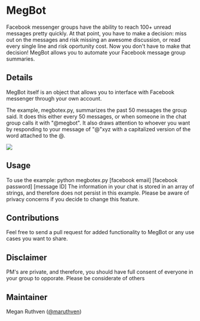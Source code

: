 # MegBot
Facebook messenger groups have the ability to reach 100+ unread messages pretty quickly. At that point, you have to make a decision: miss out on the messages and risk missing an awesome discussion, or read every single line and risk oportunity cost. Now you don't have to make that decision! MegBot allows you to automate your Facebook message group summaries.

## Details
MegBot itself is an object that allows you to interface with Facebook messenger through your own account. 

The example, megbotex.py, summarizes the past 50 messages the group said. It does this either every 50 messages, or when someone in the chat group calls it with "@megbot". It also draws attention to whoever you want by responding to your message of "@"xyz with a capitalized version of the word attached to the @.

![](https://scontent.fsnc1-1.fna.fbcdn.net/hphotos-xfp1/v/t1.0-9/11898559_10206907510503212_5645712742133939266_n.jpg?oh=4c25ee4333985aed381cc4b5ac132a2a&oe=567CF17E)

## Usage
To use the example:
python megbotex.py [facebook email] [facebook password] [message ID]
The information in your chat is stored in an array of strings, and therefore does not persist in this example. Please be aware of privacy concerns if you decide to change this feature.

## Contributions
Feel free to send a pull request for added functionality to MegBot or any use cases you want to share. 

## Disclaimer
PM's are private, and therefore, you should have full consent of everyone in your group to opporate. Please be considerate of others

## Maintainer
Megan Ruthven ([@maruthven](https://twitter.com/maruthven))
